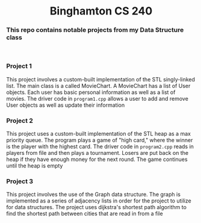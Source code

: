 <!-- This is the readme file for my CS240 repo -->
<h1 align="center"> Binghamton CS 240 </h1>
<h3> This repo contains notable projects from my Data Structure class</h3>
<br>
<h3> Project 1 </h3>
<p> This project involves a custom-built implementation of the STL singly-linked list.
    The main class is a called MovieChart.
    A MovieChart has a list of User objects.
    Each user has basic personal information as well as a list of movies.
    The driver code in <code>program1.cpp</code> allows a user to add and remove User objects
    as well as update their information</p>
<h3> Project 2 </h3>
<p> This project uses a custom-built implementation of the STL heap as a max
    priority queue. The program plays a game of "high card," where the winner is
    the player with the highest card. The driver code in <code>program2.cpp</code>
    reads in players from file and then plays a tournament. Losers are put back on
    the heap if they have enough money for the next round. The game continues until
    the heap is empty </p>
<h3> Project 3 </h3>
<p> This project involves the use of the Graph data structure. The graph is
    implemented as a series of adjacency lists in order for the project to utilize
    for data structures. The project  uses dijkstra's shortest path algorithm to
    find the shortest path between cities that are read in from a file </p>

